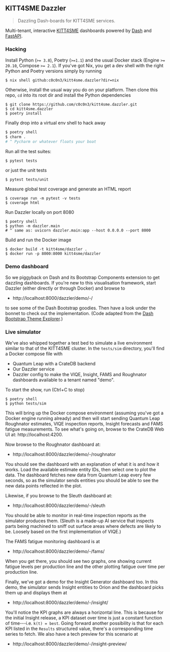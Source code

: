 KITT4SME Dazzler
----------------
> Dazzling Dash-boards for KITT4SME services.

Multi-tenant, interactive [KITT4SME][k4s] dashboards powered by
[Dash][dash] and [FastAPI][fapi].


### Hacking

Install Python (`>= 3.8`), Poetry (`>=1.1`) and the usual Docker
stack (Engine `>= 20.10`, Compose `>= 2.1`). If you've got Nix, you
get a dev shell with the right Python and Poetry versions simply by
running

```console
$ nix shell github:c0c0n3/kitt4sme.dazzler?dir=nix
```

Otherwise, install the usual way you do on your platform. Then clone
this repo, `cd` into its root dir and install the Python dependencies

```console
$ git clone https://github.com/c0c0n3/kitt4sme.dazzler.git
$ cd kitt4sme.dazzler
$ poetry install
```

Finally drop into a virtual env shell to hack away

```bash
$ poetry shell
$ charm .
# ^ Pycharm or whatever floats your boat
```

Run all the test suites:

```console
$ pytest tests
```

or just the unit tests

```console
$ pytest tests/unit
```

Measure global test coverage and generate an HTML report

```console
$ coverage run -m pytest -v tests
$ coverage html
```

Run Dazzler locally on port 8080

```console
$ poetry shell
$ python -m dazzler.main
# ^ same as: uvicorn dazzler.main:app --host 0.0.0.0 --port 8000
```

Build and run the Docker image

```console
$ docker build -t kitt4sme/dazzler .
$ docker run -p 8000:8000 kitt4sme/dazzler
```


### Demo dashboard

So we piggyback on Dash and its Bootstrap Components extension to
get dazzling dashboards. If you're new to this visualisation framework,
start Dazzler (either directly or through Docker) and browse to

- http://localhost:8000/dazzler/demo/-/

to see some of the Dash Bootstrap goodies. Then have a look under the
bonnet to check out the implementation. (Code adapted from the [Dash
Bootstrap Theme Explorer][dash.explorer].)


### Live simulator

We've also whipped together a test bed to simulate a live environment
similar to that of the KITT4SME cluster. In the `tests/sim` directory,
you'll find a Docker compose file with

* Quantum Leap with a CrateDB backend
* Our Dazzler service
* Dazzler config to make the VIQE, Insight, FAMS and Roughnator
  dashboards available to a tenant named "demo".

To start the show, run (Ctrl+C to stop)

```console
$ poetry shell
$ python tests/sim
```

This will bring up the Docker compose environment (assuming you've got a
Docker engine running already) and then will start sending Quantum Leap
Roughnator estimates, VIQE inspection reports, Insight forecasts and
FAMS fatigue measurements. To see what's going on, browse to the CrateDB
Web UI at: http://localhost:4200.

Now browse to the Roughnator dashboard at:

- http://localhost:8000/dazzler/demo/-/roughnator

You should see the dashboard with an explanation of what it is and
how it works. Load the available estimate entity IDs, then select
one to plot the data. The dashboard fetches new data from Quantum
Leap every few seconds, so as the simulator sends entities you should
be able to see the new data points reflected in the plot.

Likewise, if you browse to the Sleuth dashboard at:

- http://localhost:8000/dazzler/demo/-/sleuth

You should be able to monitor in real-time inspection reports as the
simulator produces them. (Sleuth is a made-up AI service that inspects
parts being machined to sniff out surface areas where defects are likely
to be. Loosely based on the first implementation of VIQE.)

The FAMS fatigue monitoring dashboard is at

- http://localhost:8000/dazzler/demo/-/fams/

When you get there, you should see two graphs, one showing current
fatigue levels per production line and the other plotting fatigue
over time per production line.

Finally, we've got a demo for the Insight Generator dashboard too.
In this demo, the simulator sends Insight entities to Orion and the
dashboard picks them up and displays them at

- http://localhost:8000/dazzler/demo/-/insight/

You'll notice the KPI graphs are always a horizontal line. This is
because for the initial Insight release, a KPI dataset over time is
just a constant function of time---i.e. `k(t) = best`. Going forward
another possibility is that for each KPI listed in the `Results`
structured value, there's a corresponding time series to fetch. We
also have a tech preview for this scenario at

- http://localhost:8000/dazzler/demo/-/insight-preview/




[dash]: https://plotly.com/dash/
[dash.explorer]: https://hellodash.pythonanywhere.com/figure_templates
[fapi]: https://fastapi.tiangolo.com/
[k4s]: https://kitt4sme.eu/
